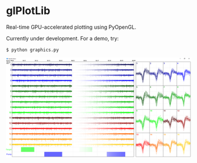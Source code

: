 # glPlotLib

Real-time GPU-accelerated plotting using PyOpenGL.

Currently under development. For a demo, try:

    $ python graphics.py

![Demo](media/screenshot-1.png?raw=true)
